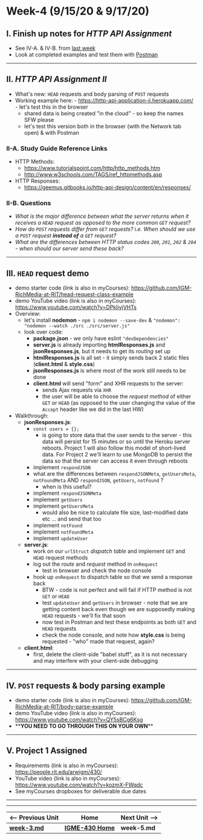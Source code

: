 # Week-4 (9/15/20 & 9/17/20)

## I. Finish up notes for *HTTP API Assignment*
- See IV-A. & IV-B. from [last week](week-3.md)
- Look at completed examples and test them with [Postman](https://www.postman.com/downloads/)

<hr>

## II. *HTTP API Assignment II*
- What's new: `HEAD` requests and body parsing of `POST` requests
- Working example here: - https://http-api-application-ii.herokuapp.com/ - let's test this in the browser
  - shared data is being created "in the cloud" - so keep the names SFW please
  - let's test this version both in the browser (with the Network tab open) & with Postman

### II-A. Study Guide Reference Links
- HTTP Methods:
  - https://www.tutorialspoint.com/http/http_methods.htm 
  - http://www.w3schools.com/TAGS/ref_httpmethods.asp 
- HTTP Responses:
  - https://geemus.gitbooks.io/http-api-design/content/en/responses/ 

### II-B. Questions
- *What is the major difference between what the server returns when it receives a `HEAD` request as opposed to the more common `GET` request?*
- *How do `POST` requests differ from `GET` requests? i.e. When should we use a `POST` request **instead of** a `GET` request?*
- *What are the differences between HTTP status codes `200`, `201`, `202` & `204` - when should our server send these back?*

<hr>
  
## III. `HEAD` request demo

- demo starter code (link is also in myCourses): https://github.com/IGM-RichMedia-at-RIT/head-request-class-example
- demo YouTube video (link is also in myCourses): https://www.youtube.com/watch?v=DPkIjyjVHTs
- Overview:
  - let's install **nodemon** - `npm i nodemon --save-dev` & `"nodemon": "nodemon --watch ./src ./src/server.js"`
  - look over code:
    - **package.json** - we only have eslint `"devDependencies"`
    - **server.js** is already importing **htmlResponses.js** and **jsonResponses.js**, but it needs to get its *routing* set up
    - **htmlResponses.js** is all set - it simply sends back 2 static files (**client.html** & **style.css**)
    - **jsonResponses.js** is where most of the work still needs to be done
    - **client.html** will send "form" and XHR requests to the server:
      - sends Ajax requests via `XHR`
      - the user will be able to choose the *request method* of either `GET` or `HEAD` (as opposed to the user changing the value of the `Accept` header like we did in the last HW)
 - Walkthrough:
   - **jsonResponses.js**:
     - `const users = {};` 
       - is going to store data that the user sends to the server - this data will persist for 15 minutes or so until the Heroku server reboots. Project 1 will also follow this model of short-lived data. For Project 2 we'll learn to use MongoDB to persist the data so that the server can access it even through reboots
     - implement `respondJSON`
     - what are the differences between `respondJSONMeta`, `getUsersMeta`, `notFoundMeta` AND `respondJSON`, `getUsers`, `notFound` ?
       - when is this useful?
     - implement `respondJSONMeta`
     - implement `getUsers`
     - implement `getUsersMeta`
       - would also be nice to calculate file size, last-modified date etc ... and send that too
     - implement `notFound`
     - implement `notFoundMeta`
     - implement `updateUser`
   - **server.js**:  
     - work on our `urlStruct` *dispatch table* and implement `GET` and `HEAD` request methods
     - log out the *route* and *request* method in `onRequest`
       - test in browser and check the node console
     - hook up `onRequest` to dispatch table so that we send a response back
       - BTW - code is not perfect and will fail if HTTP method is not `GET` or `HEAD`
       - test `updateUser` and `getUsers` in browser - note that we are getting content back even though we are supposedly making `HEAD` requests - we'll fix that soon
       - now test in Postman and test these endpoints as both `GET` and `HEAD` requests
       - check the node console, and note how **style.css** is being requested - "who" made that request, again?
    - **client.html**: 
      - first, delete the client-side "babel stuff", as it is not necessary and may interfere with your client-side debugging
<hr>

## IV. `POST` requests & body parsing example

- demo starter code (link is also in myCourses): https://github.com/IGM-RichMedia-at-RIT/body-parse-example
- demo YouTube video (link is also in myCourses): https://www.youtube.com/watch?v=QY5sBCg6Ksg
- \*\***YOU NEED TO GO THROUGH THIS ON YOUR OWN**\*\*

<hr>  

## V. Project 1 Assigned

- Requirements (link is also in myCourses): https://people.rit.edu/arwigm/430/
- YouTube video (link is also in myCourses): https://www.youtube.com/watch?v=kozmX-FWqdc
- See myCourses dropboxes for deliverable due dates

<hr><hr>  

| <-- Previous Unit | Home | Next Unit -->
| --- | --- | --- 
| [**week-3.md**](week-3.md)     |  [**IGME-430 Home**](../README.md) | **week-5.md**
